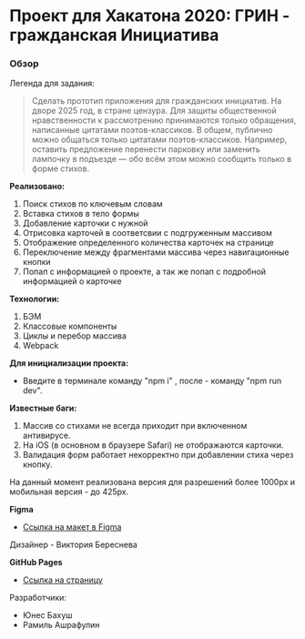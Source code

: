 # Проект для Хакатона 2020: ГРИН - гражданская Инициатива

### Обзор

Легенда для задания:

> Сделать прототип приложения для гражданских инициатив. На дворе 2025 год, в стране цензура.
> Для защиты общественной нравственности к рассмотрению принимаются только обращения, написанные цитатами поэтов-классиков.
> В общем, публично можно общаться только цитатами поэтов-классиков. Например, оставить предложение перенести парковку или заменить лампочку в подъезде — обо всём этом можно сообщить только в форме стихов.

**Реализовано:**
1. Поиск стихов по ключевым словам
2. Вставка стихов в тело формы
3. Добавление карточки с нужной
4. Отрисовка карточей в соответсвии с подгруженным массивом
5. Отображение определенного количества карточек на странице
6. Переключение между фрагментами массива через навигационные кнопки
7. Попап с информацией о проекте, а так же попап с подробной информацией о карточке

**Технологии:**
1. БЭМ
2. Классовые компоненты
3. Циклы и перебор массива
4. Webpack

**Для инициализации проекта:**

- Введите в терминале команду "npm i" , после - команду "npm run dev".

**Известные баги:**
1. Массив со стихами не всегда приходит при включенном антивирусе.
2. На iOS (в основном в браузере Safari) не отображаются карточки.
3. Валидация форм работает некорректно при добавлении стиха через кнопку.

На данный момент реализована версия для разрешений более 1000px и мобильная версия - до 425px.

**Figma**

- [Ссылка на макет в Figma](https://www.figma.com/file/WGfAInURFFMvp71dKEKdIl/Untitled?node-id=0%3A1)

Дизайнер - Виктория Береснева

**GitHub Pages**

- [Ссылка на страницу](https://yunesb.github.io/green/)

Разработчики:
- 	Юнес Бахуш
- 	Рамиль Ашрафулин